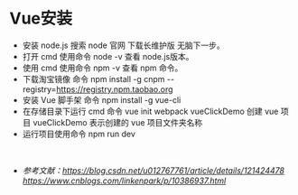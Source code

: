 # Vue安装

- 安装 node.js 搜索 node 官网 下载长维护版 无脑下一步。
- 打开 cmd 使用命令 node -v 查看 node.js版本。
- 使用 cmd 使用命令  npm -v 查看 npm 命令。
- 下载淘宝镜像 命令 npm install -g cnpm --registry=https://registry.npm.taobao.org
- 安装 Vue 脚手架 命令 npm install -g vue-cli
- 在存储目录下运行 cmd 命令 vue init webpack vueClickDemo 创建 vue 项目 vueClickDemo 表示创建的 vue 项目文件夹名称
- 运行项目使用命令 npm run dev

<br/>

- *参考文献：https://blog.csdn.net/u012767761/article/details/121424478*
      *https://www.cnblogs.com/linkenpark/p/10386937.html*
